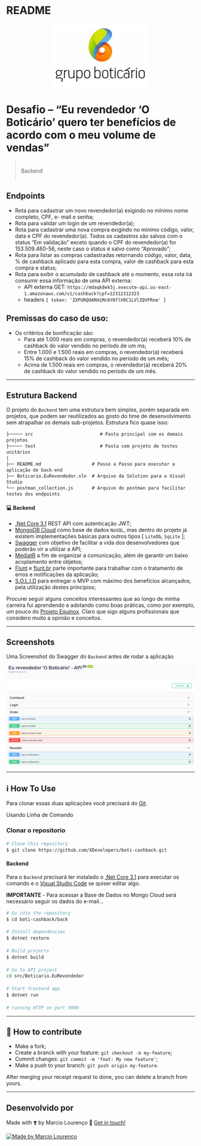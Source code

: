 # README

<p align="center">
  <img src="https://github.com/XDevelopers/boti-cashback/blob/master/front/static/assets/images/github/boticario.png?raw=true" alt=""/>
</p>

# Desafio – “Eu revendedor ‘O Boticário’ quero ter benefícios de acordo com o meu volume de vendas”

> <br />
> Backend
> <br />
> <br />


## Endpoints

 - Rota para cadastrar um novo revendedor(a) exigindo no mínimo nome completo, CPF, e- mail e senha; 
 - Rota para validar um login de um revendedor(a); 
 - Rota para cadastrar uma nova compra exigindo no mínimo código, valor, data e CPF do revendedor(a). Todos os cadastros são salvos com o status “Em validação” exceto quando o CPF do revendedor(a) for 153.509.460-56, neste caso o status é salvo como “Aprovado”; 
 - Rota para listar as compras cadastradas retornando código, valor, data, % de cashback aplicado para esta compra, valor de cashback para esta compra e status; 
 - Rota para exibir o acumulado de cashback até o momento, essa rota irá consumir essa informação de uma API externa:
    - API externa GET: `https://mdaqk8ek5j.execute-api.us-east-1.amazonaws.com/v1/cashback?cpf=12312312323`
    - headers `{ token: 'ZXPURQOARHiMc6Y0flhRC1LVlZQVFRnm' } `

## Premissas do caso de uso: 

- Os critérios de bonificação são:
    - Para até 1.000 reais em compras, o revendedor(a) receberá 10% de cashback do valor vendido no período de um ms;
    - Entre 1.000 e 1.500 reais em compras, o revendedor(a) receberá 15% de cashback do valor vendido no período de um mês;
    - Acima de 1.500 reais em compras, o revendedor(a) receberá 20% de cashback do valor vendido no período de um mês.


-----

## Estrutura Backend

 O projeto do `Backend` tem uma estrutura bem simples, porém separada em projetos, que podem ser reutilizados ao gosto do time de desenvolvimento sem atrapalhar os demais sub-projetos. Estrutura fico quase isso:
```
├───── src                         # Pasta principal com os demais projetos
├───── test                        # Pasta com projeto de testes unitários
|
├── README.md                   # Passo a Passo para executar a aplicação de back-end
├── Boticario.EuRevendedor.sln  # Arquivo da Solution para o Visual Studio
└── postman_collection.js       # Arquivo do postman para facilitar testes dos endpoints
```

#### 💻 Backend

- [.Net Core 3.1][dotnet-url] REST API com autenticação JWT;
- [MongoDB Cloud][mongo-url] como base de dados `NoSQL`, mas dentro do projeto já existem implementações básicas para outros tipos [ `LiteDb`, `SqLite` ];
- [Swagger][swagger-url] com objetivo de facilitar a vida dos desenvolvedores que poderão vir a utilizar a API;
- [MediatR][mediatr-url] a fim de organizar a comunicação, além de garantir um baixo acoplamento entre objetos;
- [Flunt][flunt-url] e [flunt.br][flunt-br-url] parte importante para trabalhar com o tratamento de erros e notificações da aplicação;
- [S.O.L.I.D][solid-url] para entregar o MVP com máximo dos benefícios alcançados, pela utilização destes príncipios;

Procurei seguir alguns conceitos interessantes que ao longo de minha carreira fui aprendendo e adotando como boas práticas, como por exemplo, um pouco do [Projeto Equinox][equinox-url]. Claro que sigo alguns profissionais que considero muito a opinião e conceitos.

-----


## Screenshots

Uma Screenshot do Swagger do `Backend` antes de rodar a aplicação

<p align="center">
  <img width="750px" src="https://github.com/XDevelopers/boti-cashback/blob/master/front/static/assets/images/github/screenshot_001_api.png?raw=true" alt=""/>
</p>


-----


## :information_source: How To Use

Para clonar essas duas aplicações você precisará do [Git](https://git-scm.com). 

Usando Linha de Comando
 ### Clonar o repositorio

 ```sh
# Clone this repository
$ git clone https://github.com/XDevelopers/boti-cashback.git
 ```

 #### Backend

Para o `Backend` precisará ter instalado o [.Net Core 3.1][dotnet-url] para executar os comando e o [Visual Studio Code][vs-url] se quiser editar algo.

**IMPORTANTE** - Para acessar a Base de Dados no Mongo Cloud será necessário seguir os dados do e-mail...


 ```sh
# Go into the repository
$ cd boti-cashback/back

# Install dependencies
$ dotnet restore

# Build projects
$ dotnet build

# Go to API project
cd src/Boticario.EuRevendedor

# Start frontend app
$ dotnet run

# running HTTP on port 5000
 ```


 -----

## 🤔 How to contribute

-  Make a fork;
-  Create a branck with your feature: `git checkout -b my-feature`;
-  Commit changes: `git commit -m 'feat: My new feature'`;
-  Make a push to your branch: `git push origin my-feature`.

After merging your receipt request to done, you can delete a branch from yours.


-----

## Desenvolvido por

Made with :heavy_heart_exclamation: by Marcio Lourenço :wave: [Get in touch!](https://www.linkedin.com/in/marciolo/)

<a href="https://www.linkedin.com/in/marciolo/">
  <img alt="Made by Marcio Lourenço" src="https://img.shields.io/badge/Made%20by-Marcio%20Louren&ccedil;o-%2304D361">
</a>



[equinox-url]:https://github.com/EduardoPires/EquinoxProject
[solid-url]:https://medium.com/desenvolvendo-com-paixao/o-que-%C3%A9-solid-o-guia-completo-para-voc%C3%AA-entender-os-5-princ%C3%ADpios-da-poo-2b937b3fc530
[mediatr-url]:https://github.com/jbogard/MediatR/wiki
[swagger-url]:https://swagger.io/tools/swagger-ui/
[mongo-url]:https://www.mongodb.com/cloud
[dotnet-url]:https://dotnet.microsoft.com/download
[flunt-url]:https://github.com/andrebaltieri/flunt
[flunt-br-url]:https://github.com/lira92/flunt.br

[nodejs]: https://nodejs.org/
[yarn]: https://yarnpkg.com/
[vs-url]: https://code.visualstudio.com/download